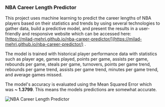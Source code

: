 ### NBA Career Length Predictor


This project uses machine learning to predict the career lengths of NBA players based on their statistics and trends by using several technologies to gather data, build a predictive model, and present the results in a user-friendly and responsive website which can be accessed here: [https://milad-mehri.github.io/nba-career-predictor/](https://milad-mehri.github.io/nba-career-predictor/)
.

The model is trained with historical player performance data with statistics such as player age, games played, points per game, assists per game, rebounds per game, steals per game, turnovers, points per game trend, rebounds per game trend, assists per game trend, minutes per game trend, and average games missed.

The model's accuracy is evaluated using the Mean Squared Error which was **~ 1.3799**. This means the models predictions are somewhat accurate.





![NBA Career Length Predictor](https://raw.githubusercontent.com/milad-mehri/nba-career-predictor/main/media/Screenshot.png)




